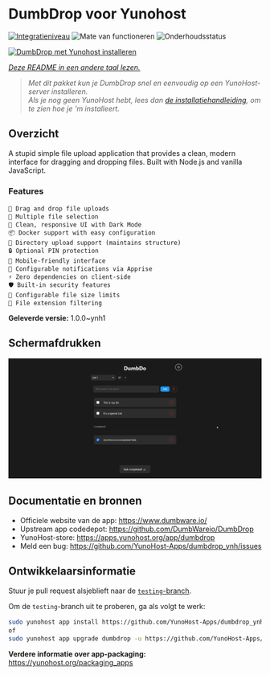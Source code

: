 <!--
NB: Deze README is automatisch gegenereerd door <https://github.com/YunoHost/apps/tree/master/tools/readme_generator>
Hij mag NIET handmatig aangepast worden.
-->

# DumbDrop voor Yunohost

[![Integratieniveau](https://apps.yunohost.org/badge/integration/dumbdrop)](https://ci-apps.yunohost.org/ci/apps/dumbdrop/)
![Mate van functioneren](https://apps.yunohost.org/badge/state/dumbdrop)
![Onderhoudsstatus](https://apps.yunohost.org/badge/maintained/dumbdrop)

[![DumbDrop met Yunohost installeren](https://install-app.yunohost.org/install-with-yunohost.svg)](https://install-app.yunohost.org/?app=dumbdrop)

*[Deze README in een andere taal lezen.](./ALL_README.md)*

> *Met dit pakket kun je DumbDrop snel en eenvoudig op een YunoHost-server installeren.*  
> *Als je nog geen YunoHost hebt, lees dan [de installatiehandleiding](https://yunohost.org/install), om te zien hoe je 'm installeert.*

## Overzicht

A stupid simple file upload application that provides a clean, modern interface for dragging and dropping files. Built with Node.js and vanilla JavaScript.

### Features

    🚀 Drag and drop file uploads
    📁 Multiple file selection
    🎨 Clean, responsive UI with Dark Mode
    📦 Docker support with easy configuration
    📂 Directory upload support (maintains structure)
    🔒 Optional PIN protection
    📱 Mobile-friendly interface
    🔔 Configurable notifications via Apprise
    ⚡ Zero dependencies on client-side
    🛡️ Built-in security features
    💾 Configurable file size limits
    🎯 File extension filtering


**Geleverde versie:** 1.0.0~ynh1

## Schermafdrukken

![Schermafdrukken van DumbDrop](./doc/screenshots/screeshot.png)

## Documentatie en bronnen

- Officiele website van de app: <https://www.dumbware.io/>
- Upstream app codedepot: <https://github.com/DumbWareio/DumbDrop>
- YunoHost-store: <https://apps.yunohost.org/app/dumbdrop>
- Meld een bug: <https://github.com/YunoHost-Apps/dumbdrop_ynh/issues>

## Ontwikkelaarsinformatie

Stuur je pull request alsjeblieft naar de [`testing`-branch](https://github.com/YunoHost-Apps/dumbdrop_ynh/tree/testing).

Om de `testing`-branch uit te proberen, ga als volgt te werk:

```bash
sudo yunohost app install https://github.com/YunoHost-Apps/dumbdrop_ynh/tree/testing --debug
of
sudo yunohost app upgrade dumbdrop -u https://github.com/YunoHost-Apps/dumbdrop_ynh/tree/testing --debug
```

**Verdere informatie over app-packaging:** <https://yunohost.org/packaging_apps>
